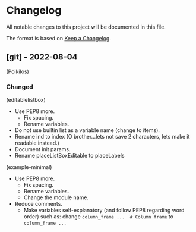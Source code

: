 # Changelog
All notable changes to this project will be documented in this file.

The format is based on [Keep a Changelog](https://keepachangelog.com/en/1.0.0/).


## [git] - 2022-08-04
(Poikilos)
### Changed
(editablelistbox)
- Use PEP8 more.
  - Fix spacing.
  - Rename variables.
- Do not use builtin list as a variable name (change to items).
- Rename ind to index (O brother...lets not save 2 characters, lets make
  it readable instead.)
- Document init params.
- Rename placeListBoxEditable to placeLabels

(example-minimal)
- Use PEP8 more.
  - Fix spacing.
  - Rename variables.
  - Change the module name.
- Reduce comments.
  - Make variables self-explanatory (and follow PEP8 regarding word
    order) such as:
    change `column_frame ...  # Column frame` to `column_frame ...`
